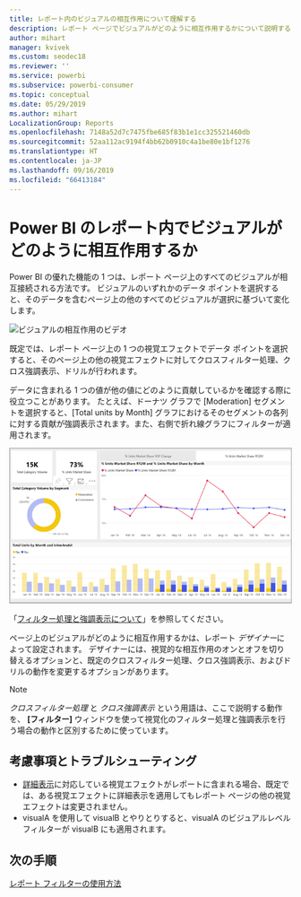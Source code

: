 ```yaml
---
title: レポート内のビジュアルの相互作用について理解する
description: レポート ページでビジュアルがどのように相互作用するかについて説明する Power BI エンド ユーザー向けドキュメント。
author: mihart
manager: kvivek
ms.custom: seodec18
ms.reviewer: ''
ms.service: powerbi
ms.subservice: powerbi-consumer
ms.topic: conceptual
ms.date: 05/29/2019
ms.author: mihart
LocalizationGroup: Reports
ms.openlocfilehash: 7148a52d7c7475fbe685f83b1e1cc325521460db
ms.sourcegitcommit: 52aa112ac9194f4bb62b0910c4a1be80e1bf1276
ms.translationtype: HT
ms.contentlocale: ja-JP
ms.lasthandoff: 09/16/2019
ms.locfileid: "66413184"
---
```

# <a name="how-visuals-cross-filter-each-other-in-a-power-bi-report"></a>Power BI のレポート内でビジュアルがどのように相互作用するか
Power BI の優れた機能の 1 つは、レポート ページ上のすべてのビジュアルが相互接続される方法です。 ビジュアルのいずれかのデータ ポイントを選択すると、そのデータを含むページ上の他のすべてのビジュアルが選択に基づいて変化します。 

![ビジュアルの相互作用のビデオ](media/end-user-interactions/interactions.gif)

既定では、レポート ページ上の 1 つの視覚エフェクトでデータ ポイントを選択すると、そのページ上の他の視覚エフェクトに対してクロスフィルター処理、クロス強調表示、ドリルが行われます。 

データに含まれる 1 つの値が他の値にどのように貢献しているかを確認する際に役立つことがあります。 たとえば、ドーナツ グラフで [Moderation] セグメントを選択すると、[Total units by Month] グラフにおけるそのセグメントの各列に対する貢献が強調表示されます。また、右側で折れ線グラフにフィルターが適用されます。

![ビジュアルの相互作用をとらえた画像](media/end-user-interactions/power-bi-interactions.png)

「[フィルター処理と強調表示について](../power-bi-reports-filters-and-highlighting.md)」を参照してください。 

ページ上のビジュアルがどのように相互作用するかは、レポート *デザイナー*によって設定されます。 デザイナーには、視覚的な相互作用のオンとオフを切り替えるオプションと、既定のクロスフィルター処理、クロス強調表示、およびドリルの動作を変更するオプションがあります。 
  
> [!NOTE]
> *クロスフィルター処理* と *クロス強調表示* という用語は、ここで説明する動作を、 **[フィルター]** ウィンドウを使って視覚化のフィルター処理と強調表示を行う場合の動作と区別するために使っています。  

## <a name="considerations-and-troubleshooting"></a>考慮事項とトラブルシューティング
- [詳細表示](../power-bi-visualization-drill-down.md)に対応している視覚エフェクトがレポートに含まれる場合、既定では、ある視覚エフェクトに詳細表示を適用してもレポート ページの他の視覚エフェクトは変更されません。     
- visualA を使用して visualB とやりとりすると、visualA のビジュアルレベル フィルターが visualB にも適用されます。

## <a name="next-steps"></a>次の手順
[レポート フィルターの使用方法](../power-bi-how-to-report-filter.md)

